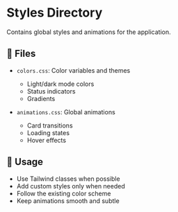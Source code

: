 # Styles Directory

Contains global styles and animations for the application.

## 📁 Files

- `colors.css`: Color variables and themes
  - Light/dark mode colors
  - Status indicators
  - Gradients

- `animations.css`: Global animations
  - Card transitions
  - Loading states
  - Hover effects

## 🎨 Usage

- Use Tailwind classes when possible
- Add custom styles only when needed
- Follow the existing color scheme
- Keep animations smooth and subtle